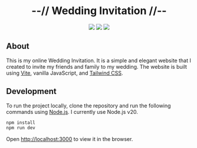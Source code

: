 <div align="center">
    <h1>--// Wedding Invitation //--</h1>
    <img src="https://img.shields.io/github/last-commit/klpod221/wedding-invitation?style=for-the-badge&color=ffb4a2&labelColor=201a19">
    <img src="https://img.shields.io/github/stars/klpod221/wedding-invitation?style=for-the-badge&color=e6c419&labelColor=1d1b16">
    <img src="https://img.shields.io/github/repo-size/klpod221/wedding-invitation?style=for-the-badge&color=a8c7ff&labelColor=1a1b1f">
</div>

## About

This is my online Wedding Invitation. It is a simple and elegant website that I created to invite my friends and family to my wedding. The website is built using [Vite](https://vitejs.dev/), vanilla JavaScript, and [Tailwind CSS](https://tailwindcss.com/).

## Development

To run the project locally, clone the repository and run the following commands using [Node.js](https://nodejs.org/). I currently use Node.js v20.

```bash
npm install
npm run dev
```

Open [http://localhost:3000](http://localhost:3000) to view it in the browser.
